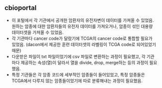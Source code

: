## cbioportal
+ 이 포털에서 각 기관에서 공개한 암환자의 유전자변이 데이터를 가져올 수 있었음. 원하는 암종에 대한 암환자들의 유전자 데이터를 가져오거나, 암종이 섞인 대용량 데이터셋을 가져올 수 있었음.
+ 각 기관마다 cancer code가 달랐기에 TCGA의 cancer code로 통합할 필요가 있었음. (dacon에서 제공한 훈련 데이터셋의 라벨링이 TCGA code로 되어있었기 때문)
+ 다운받은 파일이 txt 파일이었기에 csv 파일로 변환하는 과정이 필요했고, 각 기관마다 제공하는 속성(열)이 달라서 열을 divide, drop, merge하는 등의 과정이 필요했음.
+ 특정 기관들은 각 암종 코드에 세부적인 암종들이 들어있었고, 특정 암종들은 TCGA에서 다루지 않는 암종들이었기에 따로 분류해내는 과정이 필요했음.
